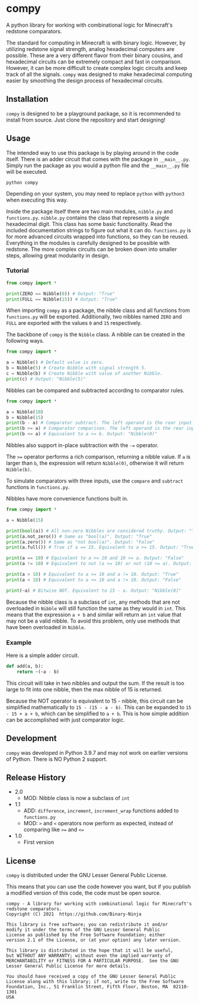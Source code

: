# compy
A python library for working with combinational logic for Minecraft's redstone comparators.

The standard for computing in Minecraft is with binary logic. However, by utilizing redstone signal
strength, analog hexadecimal computers are possible. These are a very different flavor from their binary
cousins, and hexadecimal circuits can be extremely compact and fast in comparison. However, it can be
more difficult to create complex logic circuits and keep track of all the signals. `compy` was designed
to make hexadecimal computing easier by smoothing the design process of hexadecimal circuits.

## Installation
`compy` is designed to be a playground package, so it is recommended to install from source. Just clone
the repository and start designing!

## Usage
The intended way to use this package is by playing around in the code itself.
There is an adder circuit that comes with the package in `__main__.py`. Simply run the package as you
would a python file and the `__main__.py` file will be executed.
```shell
python compy
```
Depending on your system, you may need to replace `python` with `python3` when executing this way.

Inside the package itself there are two main modules, `nibble.py` and `functions.py`. `nibble.py`
contains the class that represents a single hexadecimal digit. This class has some basic functionality.
Read the included documentation strings to figure out what it can do. `functions.py` is for more advanced
circuits wrapped into functions, so they can be reused. Everything in the modules is carefully designed
to be possible with redstone. The more complex circuits can be broken down into smaller steps, allowing
great modularity in design.

### Tutorial
```python
from compy import *

print(ZERO == Nibble(0)) # Output: "True"
print(FULL == Nibble(15)) # Output: "True"
```
When importing `compy` as a package, the nibble class and all functions from `functions.py` will be
exported. Additionally, two nibbles named `ZERO` and `FULL` are exported with the values `0` and `15`
respectively.

The backbone of `compy` is the `Nibble` class. A nibble can be created in the following ways.
```python
from compy import *

a = Nibble() # Default value is zero.
b = Nibble(5) # Create Nibble with signal strength 5.
c = Nibble(b) # Create Nibble with value of another Nibble.
print(c) # Output: "Nibble(5)"
```
Nibbles can be compared and subtracted according to comparator rules.
```python
from compy import *

a = Nibble(10)
b = Nibble(15)
print(b - a) # Comparator subtract. The left operand is the rear input. Output: "Nibble(5)"
print(b >= a) # Comparator comparison. The left operand is the rear input. Output: "Nibble(15)"
print(b <= a) # Equivalent to a >= b. Output: "Nibble(0)"
```
Nibbles also support in-place subtraction with the `-=` operator.

The `>=` operator performs a rich comparison, returning a nibble value.
If `a` is larger than `b`, the expression will return `Nibble(0)`, otherwise it will return `Nibble(b)`.

To simulate comparators with three inputs, use the `compare` and `subtract` functions in `functions.py`.

Nibbles have more convenience functions built in.
```python
from compy import *

a = Nibble(15)

print(bool(a)) # All non-zero Nibbles are considered truthy. Output: "True"
print(a.not_zero()) # Same as "bool(a)". Output: "True"
print(a.zero()) # Same as "not bool(a)". Output: "False"
print(a.full()) # True if a == 15. Equivalent to a >= 15. Output: "True"

print(a == 10) # Equivalent to a >= 10 and 10 >= a. Output: "False"
print(a != 10) # Equivalent to not (a >= 10) or not (10 >= a). Output: True""

print(a > 10) # Equivalent to a >= 10 and a != 10. Output: "True"
print(a < 10) # Equivalent to a <= 10 and a != 10. Output: "False"

print(~a) # Bitwise NOT. Equivalent to 15 - a. Output: "Nibble(0)"
```
Because the nibble class is a subclass of `int`, any methods that are not overloaded in `Nibble` will
still function the same as they would in `int`. This means that the expression `a + b` and similar will
return an `int` value that may not be a valid nibble. To avoid this problem, only use methods that have
been overloaded in `Nibble`.
### Example
Here is a simple adder circuit.
```python
def add(a, b):
    return ~(~a - b)
```
This circuit will take in two nibbles and output the sum. If the result is too large to fit into one
nibble, then the max nibble of 15 is returned.

Because the NOT operator is equivalent to 15 - nibble, this circuit can be simplified mathematically to
`15 - (15 - a - b)`. This can be expanded to `15 - 15 + a + b`, which can be simplified to `a + b`.
This is how simple addition can be accomplished with just comparator logic.

## Development
`compy` was developed in Python 3.9.7 and may not work on earlier versions of Python.
There is NO Python 2 support.

## Release History
- 2.0
  - MOD: Nibble class is now a subclass of `int`
- 1.1
  - ADD: `difference`, `increment`, `increment_wrap` functions added to `functions.py`
  - MOD: `>` and `<` operators now perform as expected, instead of comparing like `>=` and `<=`
- 1.0
  - First version

## License
`compy` is distributed under the GNU Lesser General Public License.

This means that you can use the code however you want, but if you publish a modified version of this
code, the code must be open source.

    compy - A library for working with combinational logic for Minecraft's redstone comparators.
    Copyright (C) 2021  https://github.com/Binary-Ninja

    This library is free software; you can redistribute it and/or
    modify it under the terms of the GNU Lesser General Public
    License as published by the Free Software Foundation; either
    version 2.1 of the License, or (at your option) any later version.

    This library is distributed in the hope that it will be useful,
    but WITHOUT ANY WARRANTY; without even the implied warranty of
    MERCHANTABILITY or FITNESS FOR A PARTICULAR PURPOSE.  See the GNU
    Lesser General Public License for more details.

    You should have received a copy of the GNU Lesser General Public
    License along with this library; if not, write to the Free Software
    Foundation, Inc., 51 Franklin Street, Fifth Floor, Boston, MA  02110-1301
    USA
